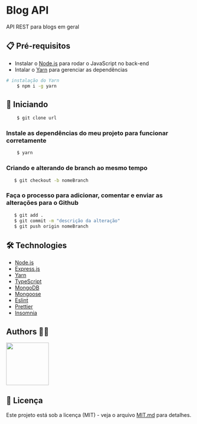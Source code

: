 # Blog API

API REST para blogs em geral

## 📋 Pré-requisitos

* Instalar o [Node.js](https://nodejs.org/en/download/) para rodar o JavaScript no back-end
* Intalar o [Yarn](https://yarnpkg.com/) para gerenciar as dependências

```bash
# instalação do Yarn
    $ npm i -g yarn
```

## 🔧 Iniciando
```bash
    $ git clone url
``` 
### Instale as dependências do meu projeto para funcionar corretamente
```bash
    $ yarn
```
### Criando e alterando de branch ao mesmo tempo
```bash 
   $ git checkout -b nomeBranch
```
### Faça o processo para adicionar, comentar e enviar as alterações para o Github
```bash
   $ git add .
   $ git commit -m "descrição da alteração"
   $ git push origin nomeBranch
```

## 🛠️ Technologies
* [Node.js](https://nodejs.org/en/docs)
* [Express.js](https://expressjs.com//)
* [Yarn](https://classic.yarnpkg.com/lang/en/docs/install/#windows-stable)
* [TypeScript](https://www.typescriptlang.org/docs/)
* [MongoDB](https://www.mongodb.com/)
* [Mongoose](https://mongoosejs.com/)
* [Eslint](https://eslint.org/)
* [Prettier](https://prettier.io/)
* [Insomnia](https://insomnia.rest/)

## Authors 🤵🏽
<img src="https://avatars.githubusercontent.com/u/77061521?v=4" width=115>

## 📄 Licença

Este projeto está sob a licença (MIT) - veja o arquivo [MIT.md](https://github.com/RianVitor26/blog-api/blob/main/LICENSE) para detalhes.
